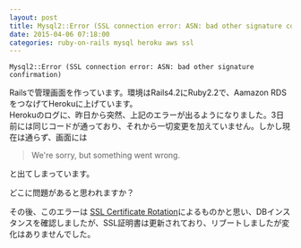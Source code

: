 ```yaml
---
layout: post
title: Mysql2::Error (SSL connection error: ASN: bad other signature confirmation)
date: 2015-04-06 07:18:00
categories: ruby-on-rails mysql heroku aws ssl
---
```

<p><code>Mysql2::Error (SSL connection error: ASN: bad other signature confirmation)</code></p>

<p>Railsで管理画面を作っています。環境はRails4.2にRuby2.2で、Aamazon RDSをつなげてHerokuに上げています。<br>
Herokuのログに、昨日から突然、上記のエラーが出るようになりました。3日前には同じコードが通っており、それから一切変更を加えていません。しかし現在は通らず、画面には</p>

<blockquote>
  <p>We're sorry, but something went wrong.</p>
</blockquote>

<p>と出てしまっています。</p>

<p>どこに問題があると思われますか？</p>

<p>その後、このエラーは <a href="http://docs.aws.amazon.com/AmazonRDS/latest/UserGuide/UsingWithRDS.SSL.html#UsingWithRDS.SSL.Rotation" rel="nofollow">SSL Certificate Rotation</a>によるものかと思い、DBインスタンスを確認しましたが、SSL証明書は更新されており、リブートしましたが変化はありませんでした。</p>
